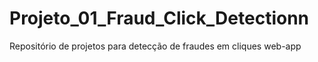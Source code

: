 # Projeto_01_Fraud_Click_Detectionn
Repositório de projetos para detecção de fraudes em cliques web-app
